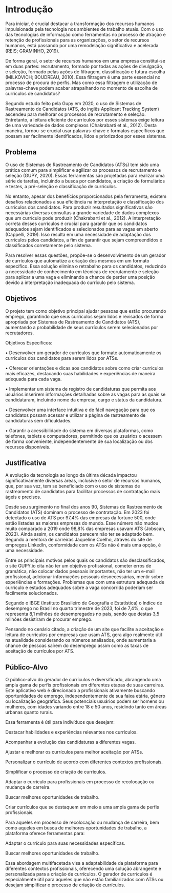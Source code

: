 # Introdução

 Para iniciar, é crucial destacar a transformação dos recursos humanos impulsionada pela tecnologia nos ambientes de trabalho atuais. Com o uso das tecnologias de informação como ferramentas no processo de atração e retenção de profissionais para as organizações, o setor de recursos humanos, está passando por uma remodelação significativa e acelerada (REIS; GRAMINHO, 2019). 

 De forma geral, o setor de recursos humanos em uma empresa constitui-se em duas partes: recrutamento, formado por todas as ações de divulgação, e seleção, formado pelas ações de filtragem, classificação e futura escolha (MILKOVICH; BOUDREAU, 2010). Essa filtragem é uma parte essencial no processo de procura de perfis. Mas como essa filtragem e utilização de palavras-chave podem acabar atrapalhando no momento de escolha de currículos de candidatos? 
 
 Segundo estudo feito pela Gupy em 2020, o uso de Sistemas de Rastreamento de Candidatos (ATS, do inglês Applicant Tracking System) ascendeu para melhorar os processos de recrutamento e seleção. Entretanto, a leitura eficiente de currículos por esses sistemas exige leitura de uma variedade de dados complexos (Chakrabarti et al., 2012). Desta maneira, tornou-se crucial usar palavras-chave e formatos específicos que possam ser facilmente identificados, lidos e priorizados por esses sistemas.


## Problema
 O uso de Sistemas de Rastreamento de Candidatos (ATSs) tem sido uma prática comum para simplificar e agilizar os processos de recrutamento e seleção (GUPY, 2020). Essas ferramentas são projetadas para realizar uma série de tarefas, incluindo a busca por candidatos, a criação de formulários e testes, a pré-seleção e classificação de currículos. 

 No entanto, apesar dos benefícios proporcionados pela ferramenta, existem desafios relacionados a sua eficiência na interpretação e classificação dos currículos dos candidatos. Para produzir resultados significativos são necessárias diversas consultas a grande variedade de dados complexos que um currículo pode produzir (Chakrabarti et al., 2012). A interpretação correta desses currículos é crucial para garantir que os candidatos adequados sejam identificados e selecionados para as vagas em aberto (Cappelli, 2019). Isso resulta em uma necessidade de adaptação dos currículos pelos candidatos, a fim de garantir que sejam compreendidos e classificados corretamente pelo sistema. 

 Para resolver essas questões, propõe-se o desenvolvimento de um gerador de currículos que automatize a criação dos mesmos em um formato específico. Essa solução elimina o retrabalho para os candidatos, reduzindo a necessidade de conhecimento em técnicas de recrutamento e seleção para aplicar a uma vaga e eliminando a chance de perder uma posição devido a interpretação inadequada do currículo pelo sistema. 


## Objetivos

 O projeto tem como objetivo principal ajudar pessoas que estão procurando emprego, garantindo que seus currículos sejam lidos e revisados de forma apropriada por Sistemas de Rastreamento de Candidatos (ATS), aumentando a probabilidade de seus currículos serem selecionados por recrutadores. 

Objetivos Específicos: 

• Desenvolver um gerador de currículos que formate automaticamente os currículos dos candidatos para serem lidos por ATSs. 

• Oferecer orientações e dicas aos candidatos sobre como criar currículos mais eficazes, destacando suas habilidades e experiências de maneira adequada para cada vaga. 

• Implementar um sistema de registro de candidaturas que permita aos usuários inserirem informações detalhadas sobre as vagas para as quais se candidataram, incluindo nome da empresa, cargo e status da candidatura. 

• Desenvolver uma interface intuitiva e de fácil navegação para que os candidatos possam acessar e utilizar a página de rastreamento de candidaturas sem dificuldades. 

• Garantir a acessibilidade do sistema em diversas plataformas, como telefones, tablets e computadores, permitindo que os usuários o acessem de forma conveniente, independentemente de sua localização ou dos recursos disponíveis.
 

## Justificativa

 A evolução da tecnologia ao longo da última década impactou significativamente diversas áreas, inclusive o setor de recursos humanos, que, por sua vez, tem se beneficiado com o uso de sistemas de rastreamento de candidatos para facilitar processos de contratação mais ágeis e precisos. 

 Desde seu surgimento no final dos anos 90, Sistemas de Rastreamento de Candidatos (ATS) dominam o processo de contratação. Em 2023 foi detectado o uso de ATS por 97,4% das empresas da fortune 500, onde estão listadas as maiores empresas do mundo. Esse número não mudou muito comparado a 2019 onde 98,8% das empresas usavam ATS (Jobscan, 2023). Ainda assim, os candidatos parecem não ter se adaptado bem. Segundo a mentora de carreiras Jaqueline Coelho, através do site de empregos LinkedIn, conformidade com os ATSs não é mais uma opção, é uma necessidade. 

 Entre os principais motivos pelos quais os candidatos são desclassificados, o site GUPY.io cita não ter um objetivo profissional, cometer erros de gramática, não colocar dados pessoais importantes, não ter um e-mail profissional, adicionar informações pessoais desnecessárias, mentir sobre experiências e formações. Problemas que com uma estrutura adequada de currículo e estudos adequados sobre a vaga concorrida poderiam ser facilmente solucionados. 

 Segundo o IBGE (Instituto Brasileiro de Geografia e Estatística) o índice de desemprego no Brasil no quarto trimestre de 2023, foi de 7,4%, o que representa 8,1 milhões de desempregados no país, sendo que destas 3,5 milhões desistiram de procurar emprego.  

 Pensando no cenário citado, a criação de um site que facilite a aceitação e leitura de currículos por empresas que usam ATS, gera algo realmente útil na atualidade considerando os números analisados, onde aumentaria a chance de pessoas saírem do desemprego assim como as taxas de aceitação de currículos por ATS. 


## Público-Alvo

 O público-alvo do gerador de currículos é diversificado, abrangendo uma ampla gama de perfis profissionais em diferentes etapas de suas carreiras. Este aplicativo web é direcionado a profissionais ativamente buscando oportunidades de emprego, independentemente de sua faixa etária, gênero ou localização geográfica. Seus potenciais usuários podem ser homens ou mulheres, com idades variando entre 18 e 50 anos, residindo tanto em áreas urbanas quanto rurais.  

Essa ferramenta é útil para indivíduos que desejam: 

Destacar habilidades e experiências relevantes nos currículos. 

Acompanhar a evolução das candidaturas a diferentes vagas. 

Ajustar e melhorar os currículos para melhor aceitação por ATSs. 

Personalizar o currículo de acordo com diferentes contextos profissionais. 

Simplificar o processo de criação de currículos. 

Adaptar o currículo para profissionais em processo de recolocação ou mudança de carreira. 

Buscar melhores oportunidades de trabalho. 

Criar currículos que se destaquem em meio a uma ampla gama de perfis profissionais. 

Para aqueles em processo de recolocação ou mudança de carreira, bem como aqueles em busca de melhores oportunidades de trabalho, a plataforma oferece ferramentas para: 

Adaptar o currículo para suas necessidades específicas. 

Buscar melhores oportunidades de trabalho. 

 Essa abordagem multifacetada visa a adaptabilidade da plataforma para diferentes contextos profissionais, oferecendo uma solução abrangente e personalizada para a criação de currículos. O gerador de currículos é especialmente útil para aqueles que não estão familiarizados com ATSs ou desejam simplificar o processo de criação de currículos.

